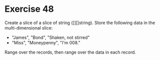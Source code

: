 # Exercise 48

Create a slice of a slice of string ([][]string). Store the following data in the multi-dimensional
slice:
- "James", "Bond", "Shaken, not stirred"
- "Miss", "Moneypenny", "I'm 008."

Range over the records, then range over the data in each record.